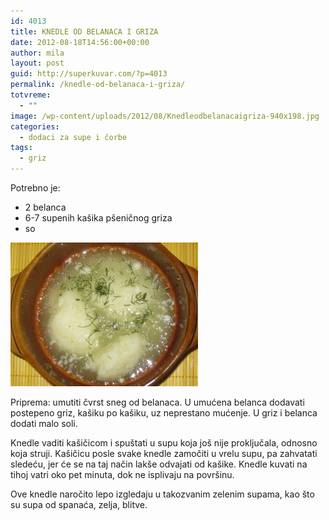 ```yaml
---
id: 4013
title: KNEDLE OD BELANACA I GRIZA
date: 2012-08-18T14:56:00+00:00
author: mila
layout: post
guid: http://superkuvar.com/?p=4013
permalink: /knedle-od-belanaca-i-griza/
totvreme:
  - ""
image: /wp-content/uploads/2012/08/Knedleodbelanacaigriza-940x198.jpg
categories:
  - dodaci za supe i čorbe
tags:
  - griz
---
```

Potrebno je:

  * 2 belanca
  * 6-7 supenih kašika pšeničnog griza
  * so

<img class="alignnone size-medium wp-image-4014" title="Knedleodbelanacaigriza" src="/wp-content/uploads/2012/08/Knedleodbelanacaigriza-e1345301522464-300x230.jpg" alt="" width="300" height="230" /> 

Priprema: umutiti čvrst sneg od belanaca. U umućena belanca dodavati postepeno griz, kašiku po kašiku, uz neprestano mućenje. U griz i belanca dodati malo soli.

Knedle vaditi kašičicom i spuštati u supu koja još nije proključala, odnosno koja struji. Kašičicu posle svake knedle zamočiti u vrelu supu, pa zahvatati sledeću, jer će se na taj način lakše odvajati od kašike. Knedle kuvati na tihoj vatri oko pet minuta, dok ne isplivaju na površinu.

Ove knedle naročito lepo izgledaju u takozvanim zelenim supama, kao što su supa od spanaća, zelja, blitve.

&nbsp;